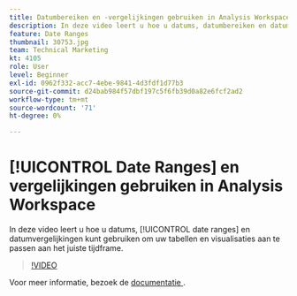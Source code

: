```yaml
---
title: Datumbereiken en -vergelijkingen gebruiken in Analysis Workspace
description: In deze video leert u hoe u datums, datumbereiken en datumvergelijkingen kunt gebruiken om uw tabellen en visualisaties aan te passen aan het juiste tijdframe.
feature: Date Ranges
thumbnail: 30753.jpg
team: Technical Marketing
kt: 4105
role: User
level: Beginner
exl-id: 0962f332-acc7-4ebe-9841-4d3fdf1d77b3
source-git-commit: d24bab984f57dbf197c5f6fb39d0a82e6fcf2ad2
workflow-type: tm+mt
source-wordcount: '71'
ht-degree: 0%

---
```


# [!UICONTROL Date Ranges] en vergelijkingen gebruiken in Analysis Workspace

In deze video leert u hoe u datums, [!UICONTROL date ranges] en datumvergelijkingen kunt gebruiken om uw tabellen en visualisaties aan te passen aan het juiste tijdframe.

>[!VIDEO](https://video.tv.adobe.com/v/30753/?quality=12&learn=on)

Voor meer informatie, bezoek de [&#x200B; documentatie &#x200B;](https://experienceleague.adobe.com/docs/analytics/analyze/analysis-workspace/components/calendar-date-ranges/calendar.html?lang=nl-NL).
